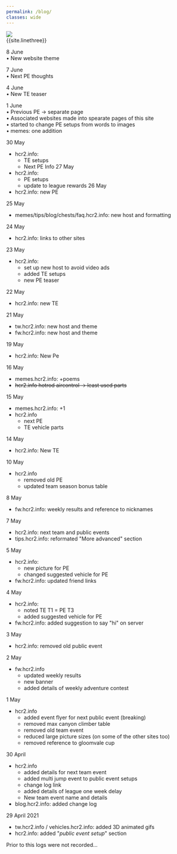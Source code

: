 ```yaml
---
permalink: /blog/
classes: wide
---    
```


![](https://cdn.discordapp.com/attachments/806343355264401478/837569890357346334/image0.png)   
{{site.linethree}}  

8 June   
• New website theme

7 June    
• Next PE thoughts

4 June     
• New TE teaser 

1 June  
• Previous PE -> separate page  
• Associated websites made into spearate pages of this site   
• started to change PE setups from words to images  
• memes: one addition  


30 May  
- hcr2.info:
	- TE setups
	- Next PE Info
27 May
- hcr2.info: 
	- PE setups 
	- update to league rewards
26 May  
- hcr2.info: new PE

25 May  
- memes/tips/blog/chests/faq.hcr2.info: new host and formatting

24 May
- hcr2.info: links to other sites

23 May
- hcr2.info: 
	- set up new host to avoid video ads 
	- added TE setups 
	- new PE teaser

22 May
- hcr2.info: new TE

21 May
- tw.hcr2.info: new host and theme
- fw.hcr2.info: new host and theme

19 May
- hcr2.info: New Pe

16 May
- memes.hcr2.info: +poems
- ~~hcr2.info hotrod aircontrol -> least used parts~~

15 May
- memes.hcr2.info: +1
- hcr2.info
	- next PE
	- TE vehicle parts

14 May
- hcr2.info: New TE

10 May
- hcr2.info
	- removed old PE
	- updated team season bonus table

8 May
- fw.hcr2.info: weekly results and reference to nicknames

7 May
- hcr2.info: next team and public events
- tips.hcr2.info: reformated "More advanced" section

5 May
- hcr2.info: 
	- new picture for PE
	- changed suggested vehicle for PE
- fw.hcr2.info: updated friend links

4 May 
- hcr2.info: 
 	- noted TE T1 = PE T3
	- added suggested vehicle for PE
- fw.hcr2.info: added suggestion to say "hi" on server

3 May 
- hcr2.info: removed old public event

2 May 
- fw.hcr2.info
	- updated weekly results
	- new banner
	- added details of weekly adventure contest

1 May 
- hcr2.info
	- added event flyer for next public event (breaking)
	- removed max canyon climber table
	- removed old team event
	- reduced large picture sizes (on some of the other sites too)
	- removed reference to gloomvale cup

30 April 
- hcr2.info
	- added details for next team event
 	- added multi jump event to public event setups
	- change log link
	- added details of league one week delay
	- New team event name and details
- blog.hcr2.info: added change log

29 April 2021
- tw.hcr2.info / vehicles.hcr2.info: added 3D animated gifs
- hcr2.info: added "*public event setup*" section

<a name="bottom"> </a>
Prior to this logs were not recorded...
